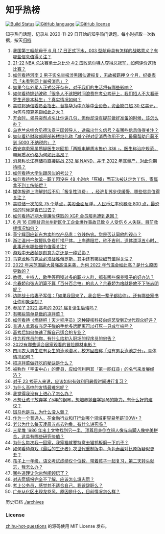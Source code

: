 # 知乎热榜
[![Build Status](https://github.com/ToWeLong/zhihu-hot-questions/workflows/CI/badge.svg)](https://github.com/ToWeLong/zhihu-hot-questions/actions)
[![GitHub language](https://img.shields.io/badge/language-golang-orange.svg)](https://golang.org/)
[![GitHub license](https://img.shields.io/github/license/ToWeLong/zhihu-hot-questions)](https://github.com/ToWeLong/zhihu-hot-questions/blob/main/LICENSE)

知乎热门话题，记录从 2020-11-29 日开始的知乎热门话题。每小时抓取一次数据，按天[归档](./archives)

<!-- BEGIN -->

1. [我国第三艘航母于 6 月 17 日正式下水，003 型航母具有怎样的战略意义？有哪些信息值得关注？](https://www.zhihu.com/question/538149575)
1. [21-22 NBA 总决赛勇士总比分 4:2 击败凯尔特人夺得总冠军，如何评价这场比赛？](https://www.zhihu.com/question/538107977)
1. [如何看待河南 2 男子实名举报涉黑团伙遭报复，无故被羁押 9 个月，纪委表示「未看到网上举报消息」？](https://www.zhihu.com/question/537989559)
1. [如果今年外星人正式公开存在，对于我们的生活将有哪些影响？](https://www.zhihu.com/question/527666789)
1. [如何看待姚劲波称「很多人不该把时间浪费在考公考研上，我们招人不大看研究生还是本科生」？真实情况如何？](https://www.zhihu.com/question/537685205)
1. [美联邦通信委员会指出，替换华为中兴等中企设备，资金缺口超 30 亿美元，为何与预算差距如此之大？](https://www.zhihu.com/question/538036952)
1. [开会时，领导突然点名让你讲几句，但你却没有提前做好准备的时候，该怎么办？](https://www.zhihu.com/question/454031031)
1. [乌克兰总统会见德法意三国领导人，透露出什么信号？有哪些信息值得关注？](https://www.zhihu.com/question/538039331)
1. [如何看待财政部原部长楼继伟称「减个税对促消费作用不大，最需帮助月薪不到 5000 不纳税的」？](https://www.zhihu.com/question/538002314)
1. [西安病患家属质疑医生吃回扣「两瓶电解质水售价 336 」，医生称治疗规范，电解质水价格为何如此高昂？](https://www.zhihu.com/question/537845427)
1. [消息称长江存储将直接挑战 232 层 NAND，并于 2022 年底量产，对此你期待吗？](https://www.zhihu.com/question/537659616)
1. [如何看待大学生跟风似的考公？](https://www.zhihu.com/question/526563863)
1. [如何看待哈尔滨一职工因没在 48 小时内「死掉」而无法被认定为工伤，家属拿不到工伤赔偿？](https://www.zhihu.com/question/537987005)
1. [媒体报道上海解封后不见「报复性消费」 ，经济复苏步伐缓慢，哪些信息值得关注？](https://www.zhihu.com/question/538120561)
1. [美联储一次加息 75 个基点，美股全面反弹，人民币汇率也暴涨 800 点，最恐慌的时候是否已过去？](https://www.zhihu.com/question/537949243)
1. [如何看待近期大量廉价获取的 XGP 会员服务遭到退回？](https://www.zhihu.com/question/538107600)
1. [6 月 16 日晚甘肃兰州新区化工企业爆炸事故已致 8 人受伤 6 人失联，目前救援情况如何？](https://www.zhihu.com/question/538067526)
1. [董宇辉回应新东方卖的农产品贵：谷贱伤农。您是否认同他的观点？](https://www.zhihu.com/question/537986152)
1. [浙江温州一救援队免费打捞尸体，上岸遭阻拦，称不吉利，遗体漂浮五小时，此事还有哪些细节值得关注?](https://www.zhihu.com/question/538067620)
1. [游戏中无敌帧是刻意为之还是一种妥协？](https://www.zhihu.com/question/537960348)
1. [马克龙称乌克兰必须战胜俄罗斯，其中还有哪些细节值得关注？](https://www.zhihu.com/question/538056451)
1. [2022 年来范围最大最强高温来袭，为何 2022 年气温会如此高？是什么原因导致的？](https://www.zhihu.com/question/537788739)
1. [教师、主持人、歌手等用嗓过多的职业人群，都有哪些保养嗓子的好办法？](https://www.zhihu.com/question/20326252)
1. [余春娇和张志明算不算「百分百合拍」的恋人？余春娇为啥就是放不下张志明呢？](https://www.zhihu.com/question/537373598)
1. [边防战士给妻子写信：「如果我回来了，我会把一辈子都给你」。还有哪些家书让你印象深刻？](https://www.zhihu.com/question/537863499)
1. [参加了 2022 高考的 2021 届复读生后悔吗？](https://www.zhihu.com/question/536972359)
1. [有哪些简单易做的凉拌菜？](https://www.zhihu.com/question/524031081)
1. [如何看待《燃烧吧！天才程序员》这种硬核科技向综艺受到Z世代观众好评？](https://www.zhihu.com/question/538011599)
1. [普通人拿着有充足子弹的手枪多远距离可以打死一只成年棕熊？](https://www.zhihu.com/question/358118229)
1. [高考后如何快速了解自己适合的专业？](https://www.zhihu.com/question/537567418)
1. [作为程序员的你，有什么给初入职场的程序员的忠告？](https://www.zhihu.com/question/452259117)
1. [2022有哪些适合居家观看的冒险题材电影？](https://www.zhihu.com/question/537981112)
1. [四川农大男生进有女生的泳池潜水，校方回应称「没有男女泳池之分」，具体情况如何？](https://www.zhihu.com/question/538037333)
1. [把凉拌菜做好吃的秘诀是什么？](https://www.zhihu.com/question/537648958)
1. [被称作「宇宙中心」的曹县，应如何利用其「第一网红县」的名气来发展经济？](https://www.zhihu.com/question/537976880)
1. [对于 23 考研人来说，应该如何有效利用暑假时间进行复习？](https://www.zhihu.com/question/537453920)
1. [为什么高中的友情最难忘呢？](https://www.zhihu.com/question/537972881)
1. [我觉得我没有上进心了怎么办？](https://www.zhihu.com/question/537926857)
1. [不想让孩子放弃学了5年的钢琴，想培养她自学钢琴的能力，有什么好的建议？](https://www.zhihu.com/question/537206522)
1. [斑马也是马，为什么没人骑？](https://www.zhihu.com/question/537968843)
1. [作为一个普通人，在金融行业和IT行业哪个领域更容易年薪100W+？](https://www.zhihu.com/question/266100653)
1. [老公为什么每天凌晨五点去钓鱼，有什么讲究吗？](https://www.zhihu.com/question/474753426)
1. [三星堆 1986 年出土文物找到另一半，顶尊屈身倒立铜人像与鸟脚人像完美拼合，这具有哪些研究价值？](https://www.zhihu.com/question/538001792)
1. [为什么每次我一回家，我家猫就要特意去猫抓板磨一下爪子？](https://www.zhihu.com/question/24632687)
1. [如何看待游戏《最后的生还者》次世代重制版中，角色泰丝对比原版疑似更丑？](https://www.zhihu.com/question/537842154)
1. [孩子上一年级，语文考试成绩仅个位数，带着孩子一起复习，第二天转头就忘，我怎么办？](https://www.zhihu.com/question/435661334)
1. [哪些道理让你忽然间领悟了？](https://www.zhihu.com/question/503007851)
1. [对志愿填报完全不了解，应该怎么填志愿？](https://www.zhihu.com/question/537061245)
1. [考上公务员，感觉并不适合自己，我该辞职么？](https://www.zhihu.com/question/535953553)
1. [广州从化区出现龙卷风，原因是什么，目前情况怎么样？](https://www.zhihu.com/question/538045767)

<!-- END -->

历史归档 [./archives](./archives)


### License
[zhihu-hot-questions](https://github.com/towelong/zhihu-hot-questions) 的源码使用 MIT License 发布。